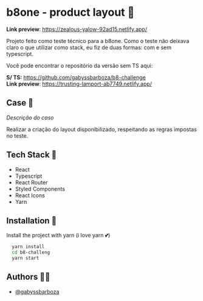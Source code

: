 # b8one - product layout 🤩

**Link preview**: https://zealous-yalow-92ad15.netlify.app/

Projeto feito como teste técnico para a b8one.
Como o teste não deixava claro o que utilizar como stack, eu fiz de duas formas: com e sem typescript.

Você pode encontrar o repositório da versão sem TS aqui:

**S/ TS:** https://github.com/gabyssbarboza/b8-challenge <br/>
**Link preview**: https://trusting-lamport-ab7749.netlify.app/

## Case 💬

_Descrição do caso_

Realizar a criação do layout disponibilizado, respeitando as regras impostas no teste.

## Tech Stack 🦾

- React
- Typescript
- React Router
- Styled Components
- React Icons
- Yarn

## Installation 🌵

Install the project with yarn (i love yarn 💕)

```bash
  yarn install
  cd b8-challeng
  yarn start
```

## Authors 👨‍🌾

- [@gabyssbarboza](https://github.com/gabyssbarboza/)
